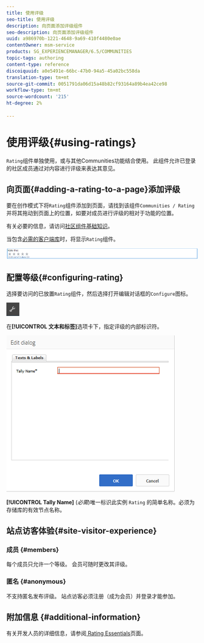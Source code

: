 ```yaml
---
title: 使用评级
seo-title: 使用评级
description: 向页面添加评级组件
seo-description: 向页面添加评级组件
uuid: a986970b-1221-4648-9a69-410f4480e0ae
contentOwner: msm-service
products: SG_EXPERIENCEMANAGER/6.5/COMMUNITIES
topic-tags: authoring
content-type: reference
discoiquuid: a0e5491e-66bc-47b0-94a5-45a02bc558da
translation-type: tm+mt
source-git-commit: 0051791da06d15a48b82cf93164a89b4ea42ce98
workflow-type: tm+mt
source-wordcount: '215'
ht-degree: 2%

---
```



# 使用评级{#using-ratings}

`Rating`组件单独使用，或与其他Communities功能结合使用。 此组件允许已登录的社区成员通过对内容进行评级来表达其意见。

## 向页面{#adding-a-rating-to-a-page}添加评级

要在创作模式下将`Rating`组件添加到页面，请找到该组件`Communities / Rating`并将其拖动到页面上的位置，如要对成员进行评级的相对于功能的位置。

有关必要的信息，请访问[社区组件基础知识](basics.md)。

当包含[必需的客户端库](rating-basics.md#essentials-for-client-side)时，将显示`Rating`组件。

![评级](assets/rating.png)

## 配置等级{#configuring-rating}

选择要访问的已放置`Rating`组件，然后选择打开编辑对话框的`Configure`图标。

![configure-new](assets/configure-new.png)

在&#x200B;**[!UICONTROL 文本和标签]**&#x200B;选项卡下，指定评级的内部标识符。

![tallyname](assets/tallyname.png)

**[!UICONTROL Tally Name]**
(*必需*)唯一标识此实例 `Rating` 的简单名称。必须为存储库的有效节点名称。

## 站点访客体验{#site-visitor-experience}

### 成员 {#members}

每个成员只允许一个等级。 会员可随时更改其评级。

### 匿名 {#anonymous}

不支持匿名发布评级。 站点访客必须注册（成为会员）并登录才能参加。

## 附加信息 {#additional-information}

有关开发人员的详细信息，请参阅[ Rating Essentials](rating-basics.md)页面。

